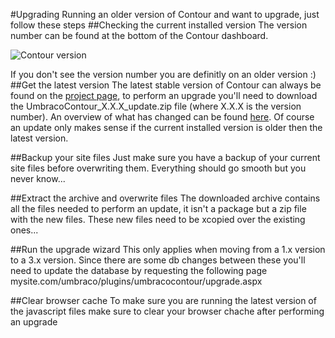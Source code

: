 #Upgrading
Running an older version of Contour and want to upgrade, just follow these steps
##Checking the current installed version
The version number can be found at the bottom of the Contour dashboard.

![Contour version](ContourVersion.png)

If you don't see the version number you are definitly on an older version :) 
##Get the latest version
The latest stable version of Contour can always be found on the [project page](https://our.umbraco.com/projects/umbraco-pro/contour), to perform an upgrade you'll need to download the UmbracoContour_X.X.X_update.zip file (where X.X.X is the version number). An overview of what has changed can be found [here](http://nightly.umbraco.org/Umbraco%20Contour/changes.txt). Of course an update only makes sense if the current installed version is older then the latest version.

##Backup your site files
Just make sure you have a backup of your current site files before overwriting them. Everything should go smooth but you never know...

##Extract the archive and overwrite files
The downloaded archive contains all the files needed to perform an update, it isn't a package but a zip file with the new files. These new files need to be xcopied over the existing ones...

##Run the upgrade wizard
This only applies when moving from a 1.x version to a 3.x version. Since there are some db changes between these you'll need to update the database by requesting the following page mysite.com/umbraco/plugins/umbracocontour/upgrade.aspx 

##Clear browser cache
To make sure you are running the latest version of the javascript files make sure to clear your browser chache after performing an upgrade

